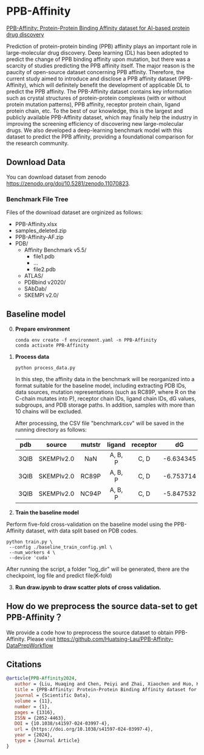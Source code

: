 <!-- #region -->
# PPB-Affinity

[PPB-Affinity: Protein-Protein Binding Affinity dataset for AI-based protein drug discovery](https://www.nature.com/articles/s41597-024-03997-4)

Prediction of protein-protein binding (PPB) affinity plays an important role in large-molecular drug discovery. Deep learning (DL) has been adopted to predict the change of PPB binding affinity upon mutation, but there was a scarcity of studies predicting the PPB affinity itself. The major reason is the paucity of open-source dataset concerning PPB affinity. Therefore, the current study aimed to introduce and disclose a PPB affinity dataset (PPB-Affinity), which will definitely benefit the development of applicable DL to predict the PPB affinity. The PPB-Affinity dataset contains key information such as crystal structures of protein-protein complexes (with or without protein mutation patterns), PPB affinity, receptor protein chain, ligand protein chain, etc. To the best of our knowledge, this is the largest and publicly available PPB-Affinity dataset, which may finally help the industry in improving the screening efficiency of discovering new large-molecular drugs. We also developed a deep-learning benchmark model with this dataset to predict the PPB affinity, providing a foundational comparison for the research community.

## Download Data

You can download dataset from zenodo https://zenodo.org/doi/10.5281/zenodo.11070823.

### Benchmark File Tree

Files of the download dataset are orginized as follows:
- PPB-Affinity.xlsx
- samples_deleted.zip
- PPB-Affinity-AF.zip
- PDB/
  - Affinity Benchmark v5.5/
    - file1.pdb
    - ...
    - file2.pdb
  - ATLAS/
  - PDBbind v2020/
  - SAbDab/
  - SKEMPI v2.0/
 

## Baseline model

0. **Prepare environment**

   ```
   conda env create -f environment.yaml -n PPB-Affinity
   conda activate PPB-Affinity
   ```

1. **Process data**

   ```
   python process_data.py
   ```

   In this step, the affinity data in the benchmark will be reorganized into a format suitable for the baseline model, including extracting PDB IDs, data sources, mutation representations (such as RC89P, where R on the C-chain mutates into P), receptor chain IDs, ligand chain IDs, dG values, subgroups, and PDB storage paths. In addition, samples with more than 10 chains will be excluded.

   After processing, the CSV file "benchmark.csv" will be saved in the running directory as follows:

   | pdb  |   source   | mutstr | ligand  | receptor |    dG     | Subgroup |  pdb_path   |
   | :--: | :--------: | :----: | :-----: | :------: | :-------: | :------: | :---------: |
   | 3QIB | SKEMPIv2.0 |  NaN   | A, B, P |   C, D   | -6.634345 | TCR-pMHC | xxx/xxx.pdb |
   | 3QIB | SKEMPIv2.0 | RC89P  | A, B, P |   C, D   | -6.753714 | TCR-pMHC | xxx/xxx.pdb |
   | 3QIB | SKEMPIv2.0 | NC94P  | A, B, P |   C, D   | -5.847532 | TCR-pMHC | xxx/xxx.pdb |

2. **Train the baseline model**

  Perform five-fold cross-validation on the baseline model using the PPB-Affinity dataset, with data split based on PDB codes.

   ```
   python train.py \
   	--config ./baseline_train_config.yml \
   	--num_workers 4 \
   	--device 'cuda'
   ```
   
   After running the script, a folder "log_dir" will be generated, there are the checkpoint, log file and predict file(K-fold)
   
3. **Run draw.ipynb to draw scatter plots of cross validation.**

## How do we preprocess the source data-set to get PPB-Affinity？

We provide a code how to preprocess the source dataset to obtain PPB-Affinity. Please visit https://github.com/Huatsing-Lau/PPB-Affinity-DataPrepWorkflow

## Citations
```bibtex
@article{PPB-Affinity2024,
   author = {Liu, Huaqing and Chen, Peiyi and Zhai, Xiaochen and Huo, Ku-Geng and Zhou, Shuxian and Han, Lanqing and Fan, Guoxin},
   title = {PPB-Affinity: Protein-Protein Binding Affinity dataset for AI-based protein drug discovery},
   journal = {Scientific Data},
   volume = {11},
   number = {1},
   pages = {1316},
   ISSN = {2052-4463},
   DOI = {10.1038/s41597-024-03997-4},
   url = {https://doi.org/10.1038/s41597-024-03997-4},
   year = {2024},
   type = {Journal Article}
}
````
<!-- #endregion -->
